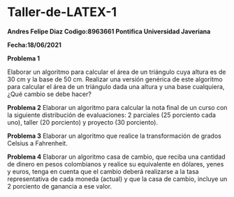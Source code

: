 # Taller-de-LATEX-1
**Andres Felipe Diaz 
Codigo:8963661
Pontifica Universidad Javeriana**

**Fecha:18/06/2021**

**Problema 1**

Elaborar un algoritmo para calcular el área de un triángulo cuya altura es de 30 cm y la base de 50 cm. Realizar una versión genérica de este algoritmo para calcular el área de un triángulo dada una altura y una base cualquiera, ¿Qué cambio se debe hacer?

**Problema 2**
Elaborar un algoritmo para calcular la nota final de un curso con la siguiente distribución de
evaluaciones: 2 parciales (25 porciento cada uno), taller (20 porciento) y proyecto (30 porciento).

**Problema 3**
Elaborar un algoritmo que realice la transformación de grados Celsius a Fahrenheit.

**Problema 4**
Elaborar un algoritmo casa de cambio, que reciba una cantidad de dinero en pesos colombianos y realice su equivalente en dólares, yenes y euros, tenga en cuenta que el cambio deberá realizarse a la tasa representativa de cada moneda (actual) y que la casa de cambio, incluye un 2 porciento de ganancia a ese valor.
